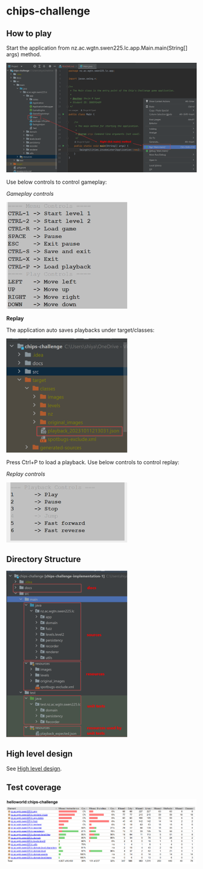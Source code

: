 # chips-challenge

## How to play

Start the application from nz.ac.wgtn.swen225.lc.app.Main.main(String[] args) method.

<img alt="howto_main.png" src="docs/images/howto_main.png" width="640">

Use below controls to control gameplay:

_Gameplay controls_

<img alt="howto_gameplay_controls.png" src="docs/images/howto_gameplay_controls.png" width="320">

**Replay**

The application auto saves playbacks under target/classes:

<img alt="howto_playback.png" src="docs/images/howto_playback.png" width="320">

Press Ctrl+P to load a playback. Use below controls to control replay:

_Replay controls_

<img alt="howto_replay_controls.png" src="docs/images/howto_replay_controls.png" width="320">

## Directory Structure

<img alt="directory_structure.png" src="docs/images/directory_structure.png" width="320">

## High level design

See [High level design](docs/README.md).

## Test coverage

<img alt="test_coverage.png" src="docs/images/test_coverage.png" width="640">
